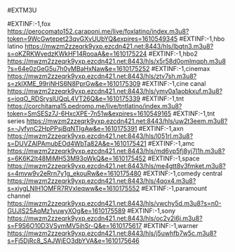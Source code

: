 
#EXTM3U

#EXTINF:-1,fox
https://perocomato152.caraponi.me/live/foxlatino/index.m3u8?token=9WcGwtepet23qvGXvUUbYQ&expires=1610549345
#EXTINF:-1,hbo latino
https://mwzm2zzeqrk9yxp.ezcdn421.net:8443/hls/lbqtn3.m3u8?s=oKZRKWvedzKWkHF14RooaA&e=1610175224
#EXTINF:-1,hbo2
https://mwzm2zzeqrk9yxp.ezcdn421.net:8443/hls/x5r58d0omlmqph.m3u8?s=64e0zGeG5u7h0yMBaHxNaw&e=1610175252
#EXTINF:-1,cinemax
https://mwzm2zzeqrk9yxp.ezcdn421.net:8443/hls/ztv7sh.m3u8?s=zklXME_99riNHS6N8PprGw&e=1610175309
#EXTINF:-1,cine canal
https://mwzm2zzeqrk9yxp.ezcdn421.net:8443/hls/ymv0a1aobkxuf.m3u8?s=ioqO_RDSrysIUQqL4VT26Q&e=1610175339
#EXTINF:-1,tnt 
https://corchitama15.pedromo.me/live/tntlatino/index.m3u8?token=SmSESz7J-6HxcXPE-7n51w&expires=1610549165
#EXTINF:-1,tnt series
https://mwzm2zzeqrk9yxp.ezcdn421.net:8443/hls/uw2t3eem.m3u8?s=-JyfynC2HpPPsjBqNTIgAw&e=1610175391
#EXTINF:-1,axn
https://mwzm2zzeqrk9yxp.ezcdn421.net:8443/hls/l051rl.m3u8?s=DUVZAIPAmubEOd4WbTa82A&e=1610175421
#EXTINF:-1,amc
https://mwzm2zzeqrk9yxp.ezcdn421.net:8443/hls/md6vp5fj8yj7l1h.m3u8?s=6K6K2It48MiMH53M93oWkQ&e=1610175452
#EXTINF:-1,space
https://mwzm2zzeqrk9yxp.ezcdn421.net:8443/hls/me4gtt8v3fmket.m3u8?s=4mvw9v2eRrn7y1g_ekouRw&e=1610175480
#EXTINF:-1,comedy central
https://mwzm2zzeqrk9yxp.ezcdn421.net:8443/hls/4qox4.m3u8?s=xiygLNIH1OMFR7RVxIeqww&e=1610175552
#EXTINF:-1,paramount channel
https://mwzm2zzeqrk9yxp.ezcdn421.net:8443/hls/vwchy5d.m3u8?s=n0-GUJIS25AqMz1vuwyXOg&e=1610175589
#EXTINF:-1,sony
https://mwzm2zzeqrk9yxp.ezcdn421.net:8443/hls/oc2v2i6j.m3u8?s=F9S6O10D3VSymMV5ihSr-Q&e=1610175617
#EXTINF:-1,warner 
https://mwzm2zzeqrk9yxp.ezcdn421.net:8443/hls/j5uwhfb7w5c.m3u8?s=Fj5DjRc8_SAJWjEO3dbYVA&e=1610175646



